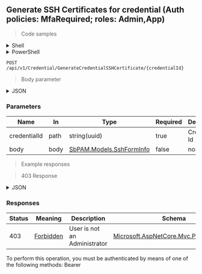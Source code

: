 
## Generate SSH Certificates for credential (Auth policies: MfaRequired; roles: Admin,App)

<a id="opIdGenerateCredentialSshCertificateAsync"></a>

> Code samples

<details><summary>Shell</summary>


```shell
# You can also use wget
curl -X POST /api/v1/Credential/GenerateCredentialSSHCertificate/{credentialId} \
  -H 'Content-Type: application/json' \
  -H 'Accept: application/json' \
  -H 'Authorization: Bearer TOKEN'

```


</details>

<details><summary>PowerShell</summary>


```powershell
# PowerShell example
$JsonBody = @"
{
  "authenticationMethod": "Password",
  "credentialType": "Configuration",
  "autoGenPassphrase": true,
  "passphrase": "string",
  "privateKey": "string",
  "publicKey": "string",
  "keyGenAlgorithm": "string",
  "keyLength": 0
}
"@

$NPSUrl = "https://localhost:6500"

$Login = @{
    Login = "User"
    Password = "Password"
}
# Cookie container for multi-factor authentication
$WebSession = New-Object Microsoft.PowerShell.Commands.WebRequestSession
$Token = Invoke-RestMethod -Uri "$($NPSUrl)/signinBody" -Method POST -Body (ConvertTo-Json $Login) -WebSession $WebSession -ContentType "application/json"
$Token = Invoke-RestMethod -Uri "$($NPSUrl)/signin2fa" -Method Post -Body $MfaCode -Headers @{Authorization = "Bearer $Token"} -WebSession $WebSession -ContentType "application/json"

$Headers = @{
    Authorization = "Bearer $Token"
}
Invoke-RestMethod -Method POST -Uri "$($NPSUrl)/api/v1/Credential/GenerateCredentialSSHCertificate/{credentialId}" -Body $JsonBody -Headers $Headers -ContentType "application/json"
```


</details>

`POST /api/v1/Credential/GenerateCredentialSSHCertificate/{credentialId}`

> Body parameter

<details><summary>JSON</summary>


```json
{
  "authenticationMethod": "Password",
  "credentialType": "Configuration",
  "autoGenPassphrase": true,
  "passphrase": "string",
  "privateKey": "string",
  "publicKey": "string",
  "keyGenAlgorithm": "string",
  "keyLength": 0
}
```


</details>

<h3 id="generate-ssh-certificates-for-credential-(auth-policies:-mfarequired;-roles:-admin,app)-parameters">Parameters</h3>

|Name|In|Type|Required|Description|
|---|---|---|---|---|
|credentialId|path|string(uuid)|true|Credential Id|
|body|body|[SbPAM.Models.SshFormInfo](../Models/sbpam.models.sshforminfo.md)|false|none|

> Example responses

> 403 Response

<details><summary>JSON</summary>


```json
{
  "type": "string",
  "title": "string",
  "status": 0,
  "detail": "string",
  "instance": "string",
  "property1": null,
  "property2": null
}
```


</details>

<h3 id="generate-ssh-certificates-for-credential-(auth-policies:-mfarequired;-roles:-admin,app)-responses">Responses</h3>

|Status|Meaning|Description|Schema|
|---|---|---|---|
|403|[Forbidden](https://tools.ietf.org/html/rfc7231#section-6.5.3)|User is not an Administrator|[Microsoft.AspNetCore.Mvc.ProblemDetails](../Models/microsoft.aspnetcore.mvc.problemdetails.md)|

<aside class="warning">
To perform this operation, you must be authenticated by means of one of the following methods:
Bearer
</aside>


